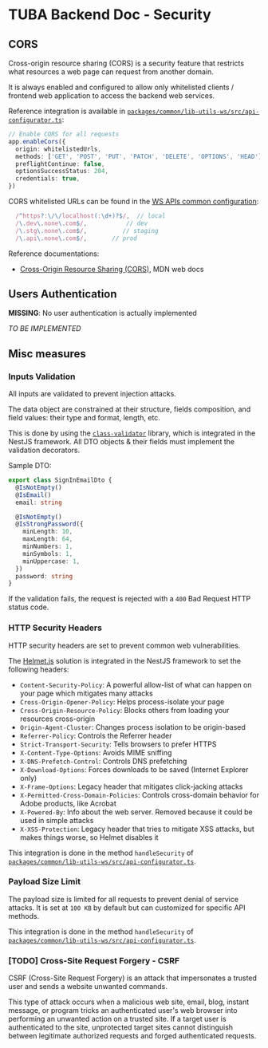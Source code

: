 # TUBA Backend Doc - Security

## CORS

Cross-origin resource sharing (CORS) is a security feature that restricts what resources a web page can request from another domain.

It is always enabled and configured to allow only whitelisted clients / frontend web application to access the backend web services.

Reference integration is available in [`packages/common/lib-utils-ws/src/api-configurator.ts`](../packages/common/lib-utils-ws/src/api-configurator.ts):

```typescript
// Enable CORS for all requests
app.enableCors({
  origin: whitelistedUrls,
  methods: ['GET', 'POST', 'PUT', 'PATCH', 'DELETE', 'OPTIONS', 'HEAD'],
  preflightContinue: false,
  optionsSuccessStatus: 204,
  credentials: true,
})
```

CORS whitelisted URLs can be found in the [WS APIs common configuration](../packages/common/lib-utils-ws/src/api-configurator.ts):

```typescript
  /^https?:\/\/localhost(:\d+)?$/,  // local
  /\.dev\.none\.com$/,           // dev
  /\.stg\.none\.com$/,          // staging
  /\.api\.none\.com$/,       // prod
```

Reference documentations:

- [Cross-Origin Resource Sharing (CORS)](https://developer.mozilla.org/en-US/docs/Web/HTTP/CORS), MDN web docs

## Users Authentication

**MISSING**: No user authentication is actually implemented

 _TO BE IMPLEMENTED_

## Misc measures

### Inputs Validation

All inputs are validated to prevent injection attacks.

The data object are constrained at their structure, fields composition, and field values: their type and format, length, etc.

This is done by using the [`class-validator`](https://github.com/typestack/class-validator#readme) library, which is integrated in the NestJS framework. All DTO objects & their fields must implement the validation decorators.

Sample DTO:

```typescript
export class SignInEmailDto {
  @IsNotEmpty()
  @IsEmail()
  email: string

  @IsNotEmpty()
  @IsStrongPassword({
    minLength: 10,
    maxLength: 64,
    minNumbers: 1,
    minSymbols: 1,
    minUppercase: 1,
  })
  password: string
}
```

If the validation fails, the request is rejected with a `400` Bad Request HTTP status code.

### HTTP Security Headers

HTTP security headers are set to prevent common web vulnerabilities.

The [Helmet.js](https://helmetjs.github.io/) solution is integrated in the NestJS framework to set the following headers:

- `Content-Security-Policy`: A powerful allow-list of what can happen on your page which mitigates many attacks
- `Cross-Origin-Opener-Policy`: Helps process-isolate your page
- `Cross-Origin-Resource-Policy`: Blocks others from loading your resources cross-origin
- `Origin-Agent-Cluster`: Changes process isolation to be origin-based
- `Referrer-Policy`: Controls the Referrer header
- `Strict-Transport-Security`: Tells browsers to prefer HTTPS
- `X-Content-Type-Options`: Avoids MIME sniffing
- `X-DNS-Prefetch-Control`: Controls DNS prefetching
- `X-Download-Options`: Forces downloads to be saved (Internet Explorer only)
- `X-Frame-Options`: Legacy header that mitigates click-jacking attacks
- `X-Permitted-Cross-Domain-Policies`: Controls cross-domain behavior for Adobe products, like Acrobat
- `X-Powered-By`: Info about the web server. Removed because it could be used in simple attacks
- `X-XSS-Protection`: Legacy header that tries to mitigate XSS attacks, but makes things worse, so Helmet disables it

This integration is done in the method `handleSecurity` of [`packages/common/lib-utils-ws/src/api-configurator.ts`](../packages/common/lib-utils-ws/src/api-configurator.ts).

### Payload Size Limit

The payload size is limited for all requests to prevent denial of service attacks. It is set at `100 KB` by default but can customized for specific API methods.

This integration is done in the method `handleSecurity` of [`packages/common/lib-utils-ws/src/api-configurator.ts`](../packages/common/lib-utils-ws/src/api-configurator.ts).

### [TODO] Cross-Site Request Forgery - CSRF

CSRF (Cross-Site Request Forgery) is an attack that impersonates a trusted user and sends a website unwanted commands.

This type of attack occurs when a malicious web site, email, blog, instant message, or program tricks an authenticated user's web browser into performing an unwanted action on a trusted site. If a target user is authenticated to the site, unprotected target sites cannot distinguish between legitimate authorized requests and forged authenticated requests.
